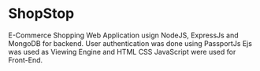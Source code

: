 # ShopStop

E-Commerce Shopping Web Application usign NodeJS, ExpressJs and MongoDB for backend. User authentication was done using PassportJs Ejs was used as Viewing Engine and HTML CSS JavaScript were used for Front-End.
